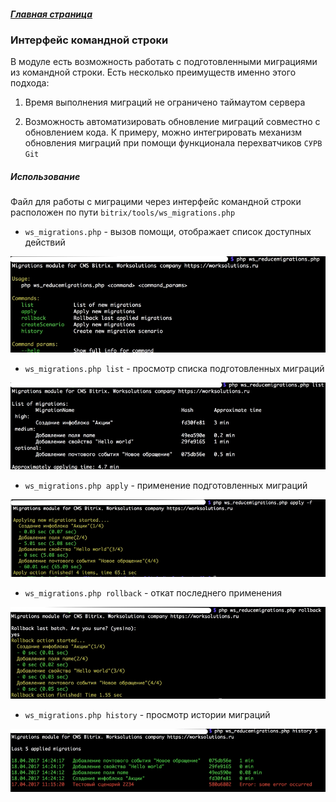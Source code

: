 ##### [Главная страница](../README.md)

### Интерфейс командной строки

В модуле есть возможность работать с подготовленными миграциями из командной строки. Есть несколько преимуществ 
именно этого подхода:

  1. Время выполнения миграций не ограничено таймаутом сервера
  
  2. Возможность автоматизировать обновление миграций совместно с обновлением кода. К примеру, можно интегрировать механизм обновления миграций 
  при помощи функционала перехватчиков `СУРВ Git`

##### Использование

  Файл для работы с миграцими через интерфейс командной строки расположен по пути `bitrix/tools/ws_migrations.php`

  * `ws_migrations.php` - вызов помощи, отображает список доступных действий
  
  ![Помощь](../data/cli_help.jpg)
  
  * `ws_migrations.php list` - просмотр списка подготовленных миграций
  
  ![Список миграций](../data/cli_list.jpg)
  
  * `ws_migrations.php apply` - применение подготовленных миграций
  
  ![Применение](../data/cli_apply.jpg)
  
  * `ws_migrations.php rollback` - откат последнего применения
  
  ![Отмена изменений](../data/cli_rollback.jpg)

  * `ws_migrations.php history` - просмотр истории миграций
  
  ![Просмотр истории](../data/cli_history.jpg)